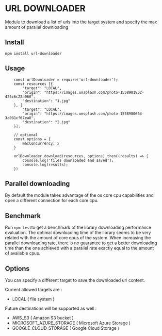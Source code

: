 # URL DOWNLOADER
Module to download a list of urls into the target system and specify the max amount of parallel downloading

## Install
```npm install url-downloader```

## Usage
```script
    const urlDownloader = require('url-downloader');
    const resources [{
        "target": "LOCAL",
        "origin": "https://images.unsplash.com/photo-1558981852-426c6c22a060",
        "destination": "1.jpg"
    }, {
        "target": "LOCAL",
        "origin": "https://images.unsplash.com/photo-1558980664-3a031cf67ea8",
        "destination": "2.jpg"
    }];

    // optional
    const options = {
        maxConcurrency: 5
    }

    urlDownloader.download(resources, options).then((results) => {
        console.log('files downloaded and saved');
        console.log(results);
    })
```

## Parallel downloading
By default the module takes advantage of the os core cpu capabilities and open a different connection for each core cpu.

## Benchmark
Run ```npm test```to get a benchmark of the library downloading performance evaluation.
The optimal downloading time of the library seems to be very related with the amount of core cpus of the system. 
When increasing the parallel downloading rate, there is no guarantee to get a better downloading time than the one achieved with a parallel rate exactly equal to the amount of available cpus. 

## Options
You can specify a different target to save the downloaded url content.

Current allowed targets are : 
* LOCAL ( file system )

Future destinations will be supported as well :
* AWS_S3 ( Amazon S3 bucket )
* MICROSOFT_AZURE_STORAGE ( Microsoft Azure Storage )
* GOOGLE_CLOUD_STORAGE ( Google Cloud Storage )
